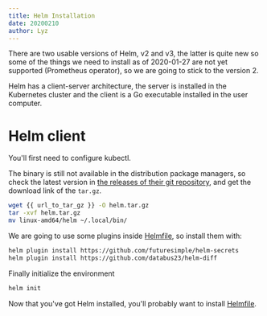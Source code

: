 ```yaml
---
title: Helm Installation
date: 20200210
author: Lyz
---
```


There are two usable versions of Helm, v2 and v3, the latter is quite new so
some of the things we need to install as of 2020-01-27 are not yet supported
(Prometheus operator), so we are going to stick to the version 2.

Helm has a client-server architecture, the server is installed in the Kubernetes
cluster and the client is a Go executable installed in the user computer.

# Helm client

You'll first need to configure kubectl.

The binary is still not available in the distribution package managers, so check the
latest version in [the releases of their git
repository](https://github.com/kubernetes/helm/releases), and get the download
link of the `tar.gz`.

```bash
wget {{ url_to_tar_gz }} -O helm.tar.gz
tar -xvf helm.tar.gz
mv linux-amd64/helm ~/.local/bin/
```

We are going to use some plugins inside [Helmfile](helmfile.md), so
install them with:

```bash
helm plugin install https://github.com/futuresimple/helm-secrets
helm plugin install https://github.com/databus23/helm-diff
```

Finally initialize the environment

```bash
helm init
```

Now that you've got Helm installed, you'll probably want to install
[Helmfile](helmfile.md).
